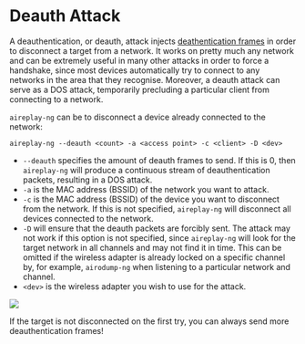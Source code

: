 # Deauth Attack

A deauthentication, or deauth, attack injects [deathentication frames](../../networking/protocols/wlan-ieee-802.11/index/authentication-frames.md#deauthentication-frame) in order to disconnect a target from a network. It works on pretty much any network and can be extremely useful in many other attacks in order to force a handshake, since most devices automatically try to connect to any networks in the area that they recognise. Moreover, a deauth attack can serve as a DOS attack, temporarily precluding a particular client from connecting to a network.

`aireplay-ng` can be to disconnect a device already connected to the network:

```
aireplay-ng --deauth <count> -a <access point> -c <client> -D <dev>
```

* `--deauth` specifies the amount of deauth frames to send. If this is 0, then `aireplay-ng` will produce a continuous stream of deauthentication packets, resulting in a DOS attack.
* `-a` is the MAC address (BSSID) of the network you want to attack.
* `-c` is the MAC address (BSSID) of the device you want to disconnect from the network. If this is not specified, `aireplay-ng` will disconnect all devices connected to the network.
* `-D` will ensure that the deauth packets are forcibly sent. The attack may not work if this option is not specified, since `aireplay-ng` will look for the target network in all channels and may not find it in time. This can be omitted if the wireless adapter is already locked on a specific channel by, for example, `airodump-ng` when listening to a particular network and channel.
* `<dev>` is the wireless adapter you wish to use for the attack.

![](<../../Hardware Hacking/Wireless Attacks/Resources/Images/WIFI\_aireplay\_deauth.png>)

If the target is not disconnected on the first try, you can always send more deauthentication frames!
